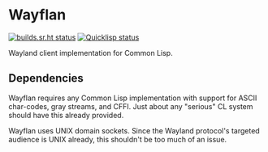# Wayflan
[![builds.sr.ht status](https://builds.sr.ht/~shunter/wayflan/commits/test.yml.svg)](https://builds.sr.ht/~shunter/wayflan/commits/test.yml)
[![Quicklisp status](https://quickdocs.org/badge/wayflan.svg)](https://quickdocs.org/wayflan)

Wayland client implementation for Common Lisp.

## Dependencies

Wayflan requires any Common Lisp implementation with support for ASCII char-codes, gray streams, and CFFI. Just about any "serious" CL system should have this already provided.

Wayflan uses UNIX domain sockets. Since the Wayland protocol's targeted audience is UNIX already, this shouldn't be too much of an issue.
